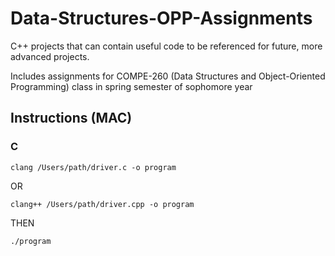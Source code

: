 # Data-Structures-OPP-Assignments
C++ projects that can contain useful code to be referenced for future, more advanced projects.

Includes assignments for COMPE-260 (Data Structures and Object-Oriented Programming) class in spring semester of sophomore year

## Instructions (MAC)

### C
```
clang /Users/path/driver.c -o program  
```
OR  
```
clang++ /Users/path/driver.cpp -o program  
```
THEN  
```
./program
```
